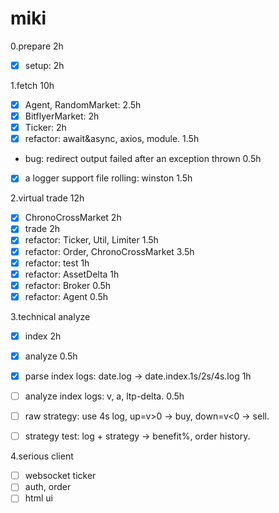 # miki

0.prepare 2h
- [x] setup: 2h

1.fetch 10h
- [x] Agent, RandomMarket: 2.5h
- [x] BitflyerMarket: 2h
- [x] Ticker: 2h
- [x] refactor: await&async, axios, module. 1.5h

- bug: redirect output failed after an exception thrown 0.5h
- [x] a logger support file rolling: winston 1.5h

2.virtual trade 12h
- [x] ChronoCrossMarket 2h
- [x] trade 2h
- [x] refactor: Ticker, Util, Limiter 1.5h
- [x] refactor: Order, ChronoCrossMarket 3.5h
- [x] refactor: test 1h
- [x] refactor: AssetDelta 1h
- [x] refactor: Broker 0.5h
- [x] refactor: Agent 0.5h

3.technical analyze
- [x] index 2h
- [x] analyze 0.5h

- [x] parse index logs: date.log -> date.index.1s/2s/4s.log 1h
- [ ] analyze index logs: v, a, ltp-delta. 0.5h

- [ ] raw strategy: use 4s log, up=v>0 -> buy, down=v<0 -> sell.
- [ ] strategy test: log + strategy -> benefit%, order history.

4.serious client
- [ ] websocket ticker
- [ ] auth, order
- [ ] html ui
